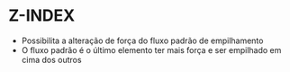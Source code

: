 # Z-INDEX
  * Possibilita a alteração de força do fluxo padrão de empilhamento
  * O fluxo padrão é o último elemento ter mais força e ser empilhado em cima dos outros

<style>
  .box1 {
    background-color: red;
    position: absolute;
    top: 5px;
    left: 5px;
    z-index: 4;
  }
  .box2 {
    background-color: red;
    position: absolute;
    top: 10px;
    left: 10px;
    z-index: 2;
  }
  .box3 {
    background-color: red;
    position: absolute;
    top: 15px;
    left: 155px;
    z-index: 10;
  }
</style>